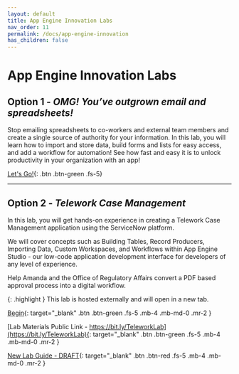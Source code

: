 ```yaml
---
layout: default
title: App Engine Innovation Labs
nav_order: 11
permalink: /docs/app-engine-innovation
has_children: false
---
```


# App Engine Innovation Labs

## Option 1 - *OMG! You’ve outgrown email and spreadsheets!*

Stop emailing spreadsheets to co-workers and external team members and create a single source of authority for your information. In this lab, you will learn how to import and store data, build forms and lists for easy access, and add a workflow for automation! See how fast and easy it is to unlock productivity in your organization with an app!

[Let's Go!](https://creatorworkflowsnow.github.io/lab-innovation/){: .btn .btn-green .fs-5}

---

## Option 2 - *Telework Case Management*

In this lab, you will get hands-on experience in creating a Telework Case Management application using the ServiceNow platform.

We will cover concepts such as Building Tables, Record Producers, Importing Data, Custom Workspaces, and Workflows within App Engine Studio - our low-code application development interface for developers of any level of experience.

Help Amanda and the Office of Regulatory Affairs convert a PDF based approval process into a digital workflow.

{: .highlight }
This lab is hosted externally and will open in a new tab.

[Begin][TeleworkLabExternalLink]{: target="_blank" .btn .btn-green .fs-5 .mb-4 .mb-md-0 .mr-2 }

[Lab Materials Public Link - https://bit.ly/TeleworkLab](https://bit.ly/TeleworkLab){: target="_blank" .btn .btn-green .fs-5 .mb-4 .mb-md-0 .mr-2 }

[New Lab Guide - DRAFT](https://creatorworkflowsnow.github.io/lab-telework/){: target="_blank" .btn .btn-red .fs-5 .mb-4 .mb-md-0 .mr-2 }

[TeleworkLabExternalLink]: https://low-code.guide/docs/Telework/Introduction/

